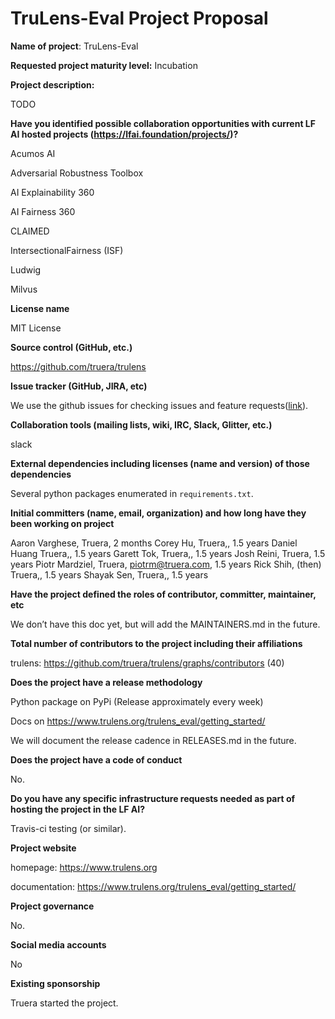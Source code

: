 # TruLens-Eval Project Proposal

**Name of project**: TruLens-Eval

**Requested project maturity level:** Incubation

**Project description:**

TODO

**Have you identified possible collaboration opportunities with current LF AI hosted projects (https://lfai.foundation/projects/)?**

Acumos AI

Adversarial Robustness Toolbox

AI Explainability 360

AI Fairness 360

CLAIMED

IntersectionalFairness (ISF)

Ludwig

Milvus

**License name**

MIT License

**Source control (GitHub, etc.)**

https://github.com/truera/trulens

**Issue tracker (GitHub, JIRA, etc)**

We use the github issues for checking issues and feature requests([link](https://github.com/truera/trulens/issues)).

**Collaboration tools (mailing lists, wiki, IRC, Slack, Glitter, etc.)**

slack

**External dependencies including licenses (name and version) of those dependencies**

Several python packages enumerated in `requirements.txt`.

**Initial committers (name, email, organization) and how long have they been working on project**

Aaron Varghese, Truera, 2 months
Corey Hu, Truera,, 1.5 years
Daniel Huang Truera,, 1.5 years
Garett Tok, Truera,, 1.5 years
Josh Reini, Truera, 1.5 years
Piotr Mardziel, Truera, piotrm@truera.com, 1.5 years
Rick Shih, (then) Truera,, 1.5 years
Shayak Sen, Truera,, 1.5 years

**Have the project defined the roles of contributor, committer, maintainer, etc**

We don’t have this doc yet, but will add the MAINTAINERS.md in the future.

**Total number of contributors to the project including their affiliations**

trulens: https://github.com/truera/trulens/graphs/contributors (40)

**Does the project have a release methodology**

Python package on PyPi (Release approximately every week)

Docs on https://www.trulens.org/trulens_eval/getting_started/

We will document the release cadence in RELEASES.md in the future.

**Does the project have a code of conduct**

No.

**Do you have any specific infrastructure requests needed as part of hosting the project in the LF AI?**

Travis-ci testing (or similar).

**Project website**

homepage: https://www.trulens.org

documentation: https://www.trulens.org/trulens_eval/getting_started/

**Project governance**

No.

**Social media accounts**

No

**Existing sponsorship**

Truera started the project.
